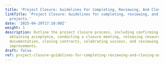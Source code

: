 ```yaml
---
title: 'Project Closure: Guidelines For Completing, Reviewing, And Closing Out Projects.'
linkTitle: 'Project Closure: Guidelines for completing, reviewing, and closing out
  projects.'
date: '2025-04-29T17:10:00Z'
weight: 1
description: Outline the project closure process, including confirming completion,
  obtaining acceptance, conducting a closure meeting, releasing resources, finalizing
  documentation, closing contracts, celebrating success, and reviewing for future
  improvements.
draft: false
ref: project-closure-guidelines-for-completing-reviewing-and-closing-out-projects
---
```


